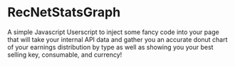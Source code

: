 # RecNetStatsGraph
A simple Javascript Userscript to inject some fancy code into your page that will take your internal API data and gather you an accurate donut chart of your earnings distribution by type as well as showing you your best selling key, consumable, and currency!
